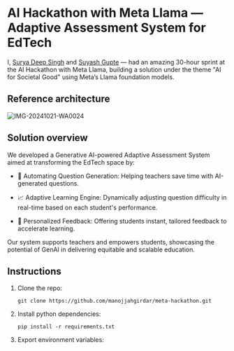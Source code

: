 # AI Hackathon with Meta Llama — Adaptive Assessment System for EdTech

I, [Surya Deep Singh](https://www.linkedin.com/in/surya-deep-singh-b9b94813a/?lipi=urn%3Ali%3Apage%3Ad_flagship3_profile_view_base_recent_activity_content_view%3BFOGe%2FEmbTO2377SlgufPkQ%3D%3D) and [Suyash Gupte](https://www.linkedin.com/in/suyash-gupte-16910917b/?lipi=urn%3Ali%3Apage%3Ad_flagship3_profile_view_base_recent_activity_content_view%3BFOGe%2FEmbTO2377SlgufPkQ%3D%3D) — had an amazing 30-hour sprint at the AI Hackathon with Meta Llama, building a solution under the theme "AI for Societal Good" using Meta’s Llama foundation models.

## Reference architecture

![IMG-20241021-WA0024](https://github.com/user-attachments/assets/2edf9431-54f5-465e-beef-5f56b183a400)

## Solution overview

We developed a Generative AI-powered Adaptive Assessment System aimed at transforming the EdTech space by:

- 🎯 Automating Question Generation: Helping teachers save time with AI-generated questions.

- 📈 Adaptive Learning Engine: Dynamically adjusting question difficulty in real-time based on each student's performance.

- 📝 Personalized Feedback: Offering students instant, tailored feedback to accelerate learning.

Our system supports teachers and empowers students, showcasing the potential of GenAI in delivering equitable and scalable education.


## Instructions

1. Clone the repo:
   ```
   git clone https://github.com/manojjahgirdar/meta-hackathon.git
   ```
2. Install python dependencies:
   ```
   pip install -r requirements.txt
   ```
3. Export environment variables:
   ```
   
   ```

